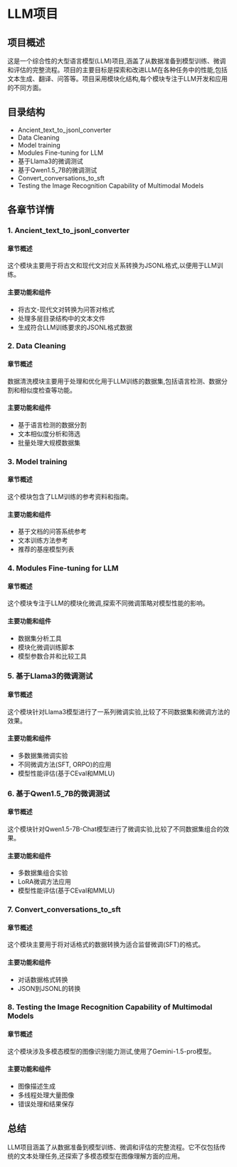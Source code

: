 # LLM项目

## 项目概述

这是一个综合性的大型语言模型(LLM)项目,涵盖了从数据准备到模型训练、微调和评估的完整流程。项目的主要目标是探索和改进LLM在各种任务中的性能,包括文本生成、翻译、问答等。项目采用模块化结构,每个模块专注于LLM开发和应用的不同方面。

## 目录结构

- Ancient_text_to_jsonl_converter
- Data Cleaning
- Model training
- Modules Fine-tuning for LLM
- 基于Llama3的微调测试
- 基于Qwen1.5_7B的微调测试
- Convert_conversations_to_sft
- Testing the Image Recognition Capability of Multimodal Models

## 各章节详情

### 1. Ancient_text_to_jsonl_converter

#### 章节概述
这个模块主要用于将古文和现代文对应关系转换为JSONL格式,以便用于LLM训练。

#### 主要功能和组件
- 将古文-现代文对转换为问答对格式
- 处理多层目录结构中的文本文件
- 生成符合LLM训练要求的JSONL格式数据

### 2. Data Cleaning

#### 章节概述
数据清洗模块主要用于处理和优化用于LLM训练的数据集,包括语言检测、数据分割和相似度检查等功能。

#### 主要功能和组件
- 基于语言检测的数据分割
- 文本相似度分析和筛选
- 批量处理大规模数据集

### 3. Model training

#### 章节概述
这个模块包含了LLM训练的参考资料和指南。

#### 主要功能和组件
- 基于文档的问答系统参考
- 文本训练方法参考
- 推荐的基座模型列表

### 4. Modules Fine-tuning for LLM

#### 章节概述
这个模块专注于LLM的模块化微调,探索不同微调策略对模型性能的影响。

#### 主要功能和组件
- 数据集分析工具
- 模块化微调训练脚本
- 模型参数合并和比较工具

### 5. 基于Llama3的微调测试

#### 章节概述
这个模块针对Llama3模型进行了一系列微调实验,比较了不同数据集和微调方法的效果。

#### 主要功能和组件
- 多数据集微调实验
- 不同微调方法(SFT, ORPO)的应用
- 模型性能评估(基于CEval和MMLU)

### 6. 基于Qwen1.5_7B的微调测试

#### 章节概述
这个模块针对Qwen1.5-7B-Chat模型进行了微调实验,比较了不同数据集组合的效果。

#### 主要功能和组件
- 多数据集组合实验
- LoRA微调方法应用
- 模型性能评估(基于CEval和MMLU)

### 7. Convert_conversations_to_sft

#### 章节概述
这个模块主要用于将对话格式的数据转换为适合监督微调(SFT)的格式。

#### 主要功能和组件
- 对话数据格式转换
- JSON到JSONL的转换

### 8. Testing the Image Recognition Capability of Multimodal Models

#### 章节概述
这个模块涉及多模态模型的图像识别能力测试,使用了Gemini-1.5-pro模型。

#### 主要功能和组件
- 图像描述生成
- 多线程处理大量图像
- 错误处理和结果保存

## 总结

LLM项目涵盖了从数据准备到模型训练、微调和评估的完整流程。它不仅包括传统的文本处理任务,还探索了多模态模型在图像理解方面的应用。